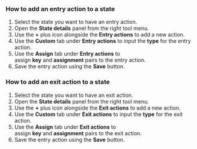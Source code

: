 ### How to add an entry action to a state

1. Select the state you want to have an entry action.
2. Open the **State details** panel from the right tool menu.
3. Use the **+** plus icon alongside the **Entry actions** to add a new action.
4. Use the **Custom** tab under **Entry actions** to input the **type** for the entry action.
5. Use the **Assign** tab under **Entry actions** to assign **key** and **assignment** pairs to the entry action.
6. Save the entry action using the **Save** button.

### How to add an exit action to a state

1. Select the state you want to have an exit action.
2. Open the **State details** panel from the right tool menu.
3. Use the **+** plus icon alongside the **Exit actions** to add a new action.
4. Use the **Custom** tab under **Exit actions** to input the **type** for the exit action.
5. Use the **Assign** tab under **Exit actions** to assign **key** and **assignment** pairs to the exit action.
6. Save the entry action using the **Save** button.